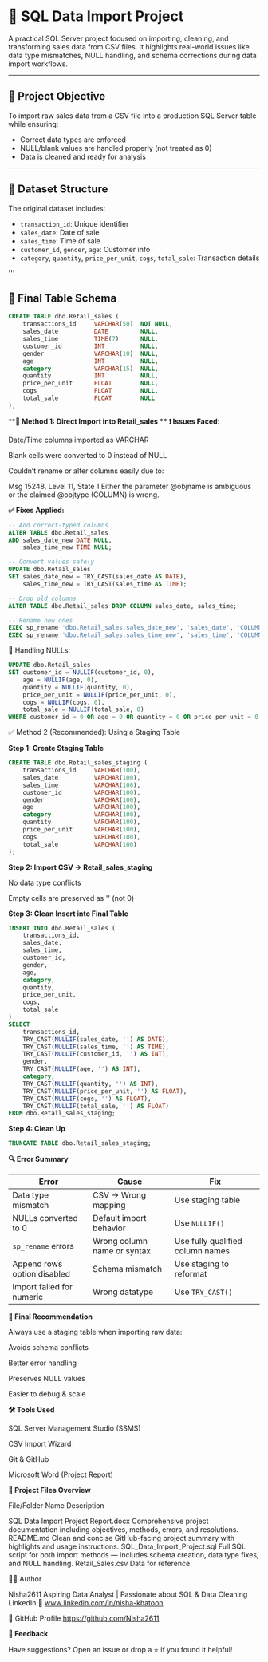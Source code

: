 # 🧾 SQL Data Import Project

A practical SQL Server project focused on importing, cleaning, and transforming sales data from CSV files. It highlights real-world issues like data type mismatches, NULL handling, and schema corrections during data import workflows.

---

## 📌 Project Objective

To import raw sales data from a CSV file into a production SQL Server table while ensuring:

- Correct data types are enforced
- NULL/blank values are handled properly (not treated as 0)
- Data is cleaned and ready for analysis

---

## 📂 Dataset Structure

The original dataset includes:

- `transaction_id`: Unique identifier
- `sales_date`: Date of sale
- `sales_time`: Time of sale
- `customer_id`, `gender`, `age`: Customer info
- `category`, `quantity`, `price_per_unit`, `cogs`, `total_sale`: Transaction details

'''

## 🧪 Final Table Schema

```sql
CREATE TABLE dbo.Retail_sales (
    transactions_id     VARCHAR(50)  NOT NULL,
    sales_date          DATE         NULL,
    sales_time          TIME(7)      NULL,
    customer_id         INT          NULL,
    gender              VARCHAR(10)  NULL,
    age                 INT          NULL,
    category            VARCHAR(15)  NULL,
    quantity            INT          NULL,
    price_per_unit      FLOAT        NULL,
    cogs                FLOAT        NULL,
    total_sale          FLOAT        NULL
);

```
****🧰 Method 1: Direct Import into Retail_sales
**
**❗ Issues Faced:****

Date/Time columns imported as VARCHAR

Blank cells were converted to 0 instead of NULL

Couldn’t rename or alter columns easily due to:

Msg 15248, Level 11, State 1
Either the parameter @objname is ambiguous or the claimed @objtype (COLUMN) is wrong.


**✅ Fixes Applied:**
```sql
-- Add correct-typed columns
ALTER TABLE dbo.Retail_sales
ADD sales_date_new DATE NULL,
    sales_time_new TIME NULL;

-- Convert values safely
UPDATE dbo.Retail_sales
SET sales_date_new = TRY_CAST(sales_date AS DATE),
    sales_time_new = TRY_CAST(sales_time AS TIME);

-- Drop old columns
ALTER TABLE dbo.Retail_sales DROP COLUMN sales_date, sales_time;

-- Rename new ones
EXEC sp_rename 'dbo.Retail_sales.sales_date_new', 'sales_date', 'COLUMN';
EXEC sp_rename 'dbo.Retail_sales.sales_time_new', 'sales_time', 'COLUMN';

```
🔄 Handling NULLs:
```sql
UPDATE dbo.Retail_sales
SET customer_id = NULLIF(customer_id, 0),
    age = NULLIF(age, 0),
    quantity = NULLIF(quantity, 0),
    price_per_unit = NULLIF(price_per_unit, 0),
    cogs = NULLIF(cogs, 0),
    total_sale = NULLIF(total_sale, 0)
WHERE customer_id = 0 OR age = 0 OR quantity = 0 OR price_per_unit = 0 OR cogs = 0 OR total_sale = 0;

```

✅ Method 2 (Recommended): Using a Staging Table

**Step 1: Create Staging Table**
```sql
CREATE TABLE dbo.Retail_sales_staging (
    transactions_id     VARCHAR(100),
    sales_date          VARCHAR(100),
    sales_time          VARCHAR(100),
    customer_id         VARCHAR(100),
    gender              VARCHAR(100),
    age                 VARCHAR(100),
    category            VARCHAR(100),
    quantity            VARCHAR(100),
    price_per_unit      VARCHAR(100),
    cogs                VARCHAR(100),
    total_sale          VARCHAR(100)
);
```

**Step 2: Import CSV → Retail_sales_staging**

No data type conflicts

Empty cells are preserved as '' (not 0)


**Step 3: Clean Insert into Final Table**
```sql
INSERT INTO dbo.Retail_sales (
    transactions_id,
    sales_date,
    sales_time,
    customer_id,
    gender,
    age,
    category,
    quantity,
    price_per_unit,
    cogs,
    total_sale
)
SELECT
    transactions_id,
    TRY_CAST(NULLIF(sales_date, '') AS DATE),
    TRY_CAST(NULLIF(sales_time, '') AS TIME),
    TRY_CAST(NULLIF(customer_id, '') AS INT),
    gender,
    TRY_CAST(NULLIF(age, '') AS INT),
    category,
    TRY_CAST(NULLIF(quantity, '') AS INT),
    TRY_CAST(NULLIF(price_per_unit, '') AS FLOAT),
    TRY_CAST(NULLIF(cogs, '') AS FLOAT),
    TRY_CAST(NULLIF(total_sale, '') AS FLOAT)
FROM dbo.Retail_sales_staging;
```

**Step 4: Clean Up**
```sql
TRUNCATE TABLE dbo.Retail_sales_staging;

```


**🔍 Error Summary**


| Error                       | Cause                       | Fix                              |
| --------------------------- | --------------------------- | -------------------------------- |
| Data type mismatch          | CSV → Wrong mapping         | Use staging table                |
| NULLs converted to 0        | Default import behavior     | Use `NULLIF()`                   |
| `sp_rename` errors          | Wrong column name or syntax | Use fully qualified column names |
| Append rows option disabled | Schema mismatch             | Use staging to reformat          |
| Import failed for numeric   | Wrong datatype              | Use `TRY_CAST()`                 |




**🏁 Final Recommendation**


Always use a staging table when importing raw data:

Avoids schema conflicts

Better error handling

Preserves NULL values

Easier to debug & scale



**🛠 Tools Used**


SQL Server Management Studio (SSMS)

CSV Import Wizard

Git & GitHub

Microsoft Word (Project Report)



**📁 Project Files Overview**


File/Folder Name	                               Description

SQL Data Import Project Report.docx	 Comprehensive project documentation including objectives, methods, errors, and                                               resolutions.
README.md	                         Clean and concise GitHub-facing project summary with highlights and usage instructions.
SQL_Data_Import_Project.sql	         Full SQL script for both import methods — includes schema creation, data type fixes,                                         and NULL handling.
Retail_Sales.csv                     Data for reference.



👩‍💻 Author

Nisha2611
Aspiring Data Analyst | Passionate about SQL & Data Cleaning
LinkedIn
🔗 www.linkedin.com/in/nisha-khatoon

🔗 GitHub Profile
https://github.com/Nisha2611



**💬 Feedback**

Have suggestions? Open an issue or drop a ⭐ if you found it helpful!



